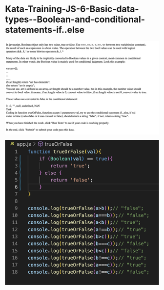# Kata-Training-JS-6-Basic-data-types--Boolean-and-conditional-statements-if..else

![screen image](pic.png)

![code image](code.png)
